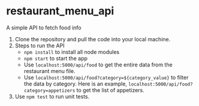# restaurant_menu_api
A simple API to fetch food info

1. Clone the repository and pull the code into your local machine.
2. Steps to run the API
    - `npm install` to install all node modules
    - `npm start` to start the app
    - Use `localhost:5000/api/food` to get the entire data from the restaurant menu file.
    - Use `localhost:5000/api/food?category=${category_value}` to filter the data by category. Here is an example, `localhost:5000/api/food?category=appetizers` to get the list of appetizers.
3. Use `npm test` to run unit tests.
